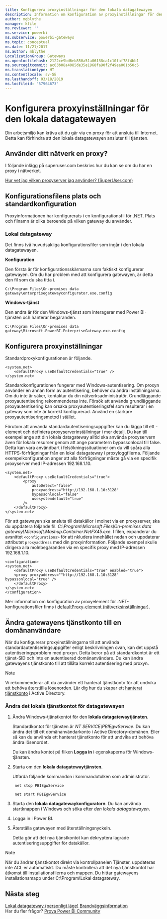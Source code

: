 ```yaml
---
title: Konfigurera proxyinställningar för den lokala datagatewayen
description: Information om konfiguration av proxyinställningar för den lokala datagatewayen.
author: mgblythe
manager: kfile
ms.reviewer: ''
ms.service: powerbi
ms.subservice: powerbi-gateways
ms.topic: conceptual
ms.date: 11/21/2017
ms.author: mblythe
LocalizationGroup: Gateways
ms.openlocfilehash: 2122ce9bd6eb850a51a06188ca1c10faf78f4bb1
ms.sourcegitcommit: ac63b08a4085de35e1968fa90f2f49ea001b50c5
ms.translationtype: HT
ms.contentlocale: sv-SE
ms.lasthandoff: 03/18/2019
ms.locfileid: "57964673"
---
```

# <a name="configuring-proxy-settings-for-the-on-premises-data-gateway"></a>Konfigurera proxyinställningar för den lokala datagatewayen
Din arbetsmiljö kan kräva att du går via en proxy för att ansluta till Internet. Detta kan förhindra att den lokala datagatewayen ansluter till tjänsten.

## <a name="does-your-network-use-a-proxy"></a>Använder ditt nätverk en proxy?
I följande inlägg på superuser.com beskrivs hur du kan se om du har en proxy i nätverket.

[Hur vet jag vilken proxyserver jag använder? (SuperUser.com)](https://superuser.com/questions/346372/how-do-i-know-what-proxy-server-im-using)

## <a name="configuration-file-location-and-default-configuration"></a>Konfigurationsfilens plats och standardkonfiguration
Proxyinformationen har konfigurerats i en konfigurationsfil för .NET. Plats och filnamn är olika beroende på vilken gateway du använder.

### <a name="on-premises-data-gateway"></a>Lokal datagateway
Det finns två huvudsakliga konfigurationsfiler som ingår i den lokala datagatewayen.

**Konfiguration**

Den första är för konfigurationsskärmarna som faktiskt konfigurerar gatewayen. Om du har problem med att konfigurera gatewayen, är detta den fil som du ska titta i.

    C:\Program Files\On-premises data gateway\enterprisegatewayconfigurator.exe.config

**Windows-tjänst**

Den andra är för den Windows-tjänst som interagerar med Power BI-tjänsten och hanterar begäranden.

    C:\Program Files\On-premises data gateway\Microsoft.PowerBI.EnterpriseGateway.exe.config

## <a name="configuring-proxy-settings"></a>Konfigurera proxyinställningar
Standardproxykonfigurationen är följande.

```
<system.net>
    <defaultProxy useDefaultCredentials="true" />
</system.net>
```


Standardkonfigurationen fungerar med Windows-autentisering. Om proxyn använder en annan form av autentisering, behöver du ändra inställningarna. Om du inte är säker, kontaktar du din nätverksadministratör. Grundläggande proxyautentisering rekommenderas inte. Försök att använda grundläggande proxyautentisering kan orsaka proxyautentiseringsfel som resulterar i en gateway som inte är korrekt konfigurerad. Använd en starkare proxyautentiseringsmetod i stället.

Förutom att använda standardautentiseringsuppgifter kan du lägga till ett <proxy>-element och definiera proxyserverinställningar i mer detalj. Du kan till exempel ange att din lokala datagateway alltid ska använda proxyservern även för lokala resurser genom att ange parametern bypassonlocal till false. Detta kan vara användbart i felsökningssituationer om du vill spåra alla HTTPS-förfrågningar från en lokal datagateway i proxyloggfilerna. Följande exempelkonfiguration anger att alla förfrågningar måste gå via en specifik proxyserver med IP-adressen 192.168.1.10.

```
<system.net>
    <defaultProxy useDefaultCredentials="true">
        <proxy  
            autoDetect="false"  
            proxyaddress="http://192.168.1.10:3128"  
            bypassonlocal="false"  
            usesystemdefault="true"
        />  
    </defaultProxy>
</system.net>
```

För att gatewayen ska ansluta till datakällor i molnet via en proxyserver, ska du uppdatera följande fil: *C:\Program\Microsoft Files\On-premises data gateway\Microsoft.Mashup.Container.NetFX45.exe*. I filen, expanderar du avsnittet `<configurations>` för att nkludera innehållet nedan och uppdaterar attributet `proxyaddress` med din proxyinformation. Följande exempel skulle dirigera alla molnbegäranden via en specifik proxy med IP-adressen 192.168.1.10.

```
<configuration>
<system.net>
    <defaultProxy useDefaultCredentials="true" enabled="true">
    <proxy proxyaddress=""http://192.168.1.10:3128" bypassonlocal="true" />
    </defaultProxy>
</system.net>
</configuration>
```

Mer information om konfiguration av proxyelement för .NET-konfigurationsfiler finns i [defaultProxy-element (nätverksinställningar)](https://msdn.microsoft.com/library/kd3cf2ex.aspx).

## <a name="changing-the-gateway-service-account-to-a-domain-user"></a>Ändra gatewayens tjänstkonto till en domänanvändare
När du konfigurerar proxyinställningarna till att använda standardautentiseringsuppgifter enligt beskrivningen ovan, kan det uppstå autentiseringsproblem med proxyn. Detta beror på att standardkontot är ett tjänst-SID och inte en autentiserad domänanvändare. Du kan ändra gatewayens tjänstkonto till att tillåta korrekt autentisering med proxyn.

> [!NOTE]
> Vi rekommenderar att du använder ett hanterat tjänstkonto för att undvika att behöva återställa lösenorden. Lär dig hur du skapar ett [hanterat tjänstkonto](https://technet.microsoft.com/library/dd548356.aspx) i Active Directory.
> 
> 

### <a name="change-the-on-premises-data-gateway-service-account"></a>Ändra det lokala tjänstkontot för datagatewayen
1. Ändra Windows-tjänstkontot för den **lokala datagatewaytjänsten**.

    Standardkontot för tjänsten är *NT SERVICE\PBIEgwService*. Du kan ändra det till ett domänanvändarkonto i Active Directory-domänen. Eller så kan du använda ett hanterat tjänstkonto för att undvika att behöva ändra lösenordet.

    Du kan ändra kontot på fliken **Logga in** i egenskaperna för Windows-tjänsten.
2. Starta om den **lokala datagatewaytjänsten**.

    Utfärda följande kommandon i kommandotolken som administratör.

        net stop PBIEgwService

        net start PBIEgwService
3. Starta den **lokala datagatewaykonfiguratorn**. Du kan använda startknappen i Windows och söka efter *den lokala datagatewayen*.
4. Logga in i Power BI.
5. Återställa gatewayen med återställningsnyckeln.

    Detta gör att det nya tjänstkontot kan dekryptera lagrade autentiseringsuppgifter för datakällor.

> [!NOTE]
> När du ändrar tjänstkontot direkt via kontrollpanelen Tjänster, uppdateras inte ACL:er automatiskt. Du måste kontrollera att det nya tjänstkontot har åtkomst till installationsfilerna och mappen. Du hittar gatewayens installationsmapp under C:\Program\Lokal datagateway. 
> 

## <a name="next-steps"></a>Nästa steg
[Lokal datagateway (personligt läge)](service-gateway-personal-mode.md)
[Brandväggsinformation](service-gateway-onprem-tshoot.md#firewall-or-proxy)  
Har du fler frågor? [Prova Power BI Community](http://community.powerbi.com/)


